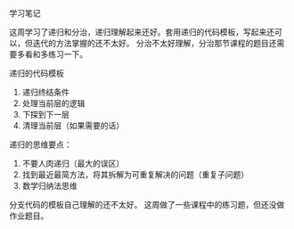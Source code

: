 学习笔记

这周学习了递归和分治，递归理解起来还好。套用递归的代码模板，写起来还可以，但迭代的方法掌握的还不太好。
分治不太好理解，分治那节课程的题目还需要多看和多练习一下。

递归的代码模板
1. 递归终结条件
2. 处理当前层的逻辑
3. 下探到下一层
4. 清理当前层（如果需要的话）

递归的思维要点：
1. 不要人肉递归（最大的误区）
2. 找到最近最简方法，将其拆解为可重复解决的问题（重复子问题）
3. 数学归纳法思维

分支代码的模板自己理解的还不太好。
这周做了一些课程中的练习题，但还没做作业题目。